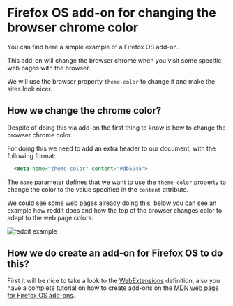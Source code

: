 Firefox OS add-on for changing the browser chrome color
=====================================================
You can find here a simple example of a Firefox OS add-on.

This add-on will change the browser chrome when you visit some specific web pages with the browser.

We will use the browser property ```theme-color``` to change it and make the sites look nicer.


How we change the chrome color?
-------------------------------

Despite of doing this via add-on the first thing to know is how to change the browser chrome color.

For doing this we need to add an extra header to our document, with the following format:

```html
  <meta name="theme-color" content="#db5945">
```

The ```name``` parameter defines that we want to use the ```theme-color``` property to change the color to the value specified in the ```content``` attribute.

We could see some web pages already doing this, below you can see an example how reddit does and how the top of the browser changes color to adapt to the web page colors:

![reddit example](https://raw.github.com/arcturus/fxos-add-on-theme-color/master/reddit-theme-color.png)


How we do create an add-on for Firefox OS to do this?
-----------------------------------------------------
First it will be nice to take a look to the [WebExtensions](https://wiki.mozilla.org/WebExtensions)  definition, also you have a complete tutorial on how to create add-ons on the [MDN web page for Firefox OS add-ons](https://developer.mozilla.org/en-US/Firefox_OS/Add-ons).
